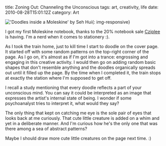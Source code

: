 title: Zoning Out: Channeling the Unconscious
tags: art, creativity, life
date: 2010-08-28T15:01:12Z
category: Art

!['Doodles inside a Moleskine' by Seh Hui]({static}/images/2010/08/Photo-0216.jpg){: img-responsive}

I got my first Moleskine notebook, thanks to the 20% notebook sale [Cziplee][czip] is having. I'm a nerd when it comes to stationery :).

As I took the train home, just to kill time I start to doodle on the cover page. It started off with some random patterns on the top-right corner of the page. As I go on, it's almost as if I'm got into a trance: engrossing and engaging in this creative activity. I would then go on adding random basic shapes that don't resemble anything and the doodles organically spreads out until it filled up the page. By the time when I completed it, the train stops at exactly the station where I'm supposed to get off.

I recall a study mentioning that every doodle reflects a part of your unconscious mind. You can say it could be interpreted as an image that expresses the artist's internal state of being. I wonder if some psychoanalyst tries to interpret it, what would they say?

The only thing that kept on catching me eye is the sole pair of eyes that looks back at me curiously. That cute little creature is added on a whim and yet in a deliberate manner. And I'm curious how he's the only one that was there among a sea of abstract patterns?

Maybe I should draw more cute little creatures on the page next time. :)

[czip]: http://cziplee.com/
